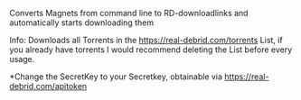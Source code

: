 Converts Magnets from command line to RD-downloadlinks and automatically starts downloading them

Info: Downloads all Torrents in the https://real-debrid.com/torrents List, if you already have torrents I would recommend deleting the List before every usage.

*Change the SecretKey to your Secretkey, obtainable via https://real-debrid.com/apitoken

